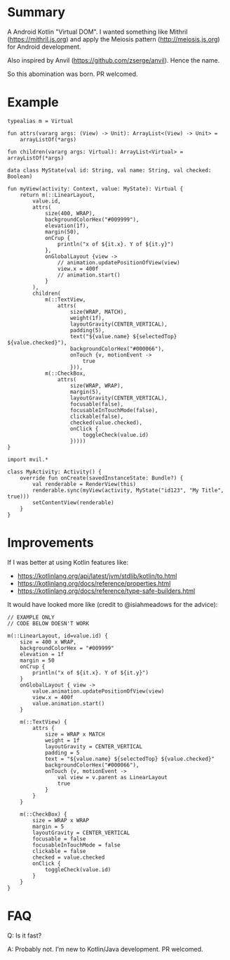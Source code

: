 Summary
=======

A Android Kotlin "Virtual DOM". I wanted something like Mithril (https://mithril.js.org) and apply the Meiosis pattern (http://meiosis.js.org) for Android development.

Also inspired by Anvil (https://github.com/zserge/anvil). Hence the name.

So this abomination was born. PR welcomed.

Example
=======
```
typealias m = Virtual

fun attrs(vararg args: (View) -> Unit): ArrayList<(View) -> Unit> =
    arrayListOf(*args)

fun children(vararg args: Virtual): ArrayList<Virtual> = arrayListOf(*args)
```

```
data class MyState(val id: String, val name: String, val checked: Boolean)
```

```
fun myView(activity: Context, value: MyState): Virtual {
    return m(::LinearLayout,
        value.id,
        attrs(
            size(400, WRAP),
            backgroundColorHex("#009999"),
            elevation(1f),
            margin(50),
            onCrup {
                println("x of ${it.x}. Y of ${it.y}")
            },
            onGlobalLayout {view ->
                // animation.updatePositionOfView(view)
                view.x = 400f
                // animation.start()
            }
        ),
        children(
            m(::TextView,
                attrs(
                    size(WRAP, MATCH),
                    weight(1f),
                    layoutGravity(CENTER_VERTICAL),
                    padding(5),
                    text("${value.name} ${selectedTop} ${value.checked}"),
                    backgroundColorHex("#000066"),
                    onTouch {v, motionEvent ->
                        true
                    })),
            m(::CheckBox,
                attrs(
                    size(WRAP, WRAP),
                    margin(5),
                    layoutGravity(CENTER_VERTICAL),
                    focusable(false),
                    focusableInTouchMode(false),
                    clickable(false),
                    checked(value.checked),
                    onClick {
                        toggleCheck(value.id)
                    }))))
}
```

```
import mvil.*

class MyActivity: Activity() {
    override fun onCreate(savedInstanceState: Bundle?) {
        val renderable = RenderView(this)
        renderable.sync(myView(activity, MyState("id123", "My Title", true)))
        setContentView(renderable)
    }
}
```

Improvements
============

If I was better at using Kotlin features like:

- https://kotlinlang.org/api/latest/jvm/stdlib/kotlin/to.html
- https://kotlinlang.org/docs/reference/properties.html
- https://kotlinlang.org/docs/reference/type-safe-builders.html

It would have looked more like (credit to @isiahmeadows for the advice):

```
// EXAMPLE ONLY
// CODE BELOW DOESN'T WORK

m(::LinearLayout, id=value.id) {
    size = 400 x WRAP,
    backgroundColorHex = "#009999"
    elevation = 1f
    margin = 50
    onCrup {
        println("x of ${it.x}. Y of ${it.y}")
    }
    onGlobalLayout { view ->
        value.animation.updatePositionOfView(view)
        view.x = 400f
        value.animation.start()
    }

    m(::TextView) {
        attrs {
            size = WRAP x MATCH
            weight = 1f
            layoutGravity = CENTER_VERTICAL
            padding = 5
            text = "${value.name} ${selectedTop} ${value.checked}"
            backgroundColorHex("#000066"),
            onTouch {v, motionEvent ->
                val view = v.parent as LinearLayout
                true
            }
        }
    }

    m(::CheckBox) {
        size = WRAP x WRAP
        margin = 5
        layoutGravity = CENTER_VERTICAL
        focusable = false
        focusableInTouchMode = false
        clickable = false
        checked = value.checked
        onClick {
            toggleCheck(value.id)
        }
    }
}
```

FAQ
===

Q: Is it fast?

A: Probably not. I'm new to Kotlin/Java development. PR welcomed.
